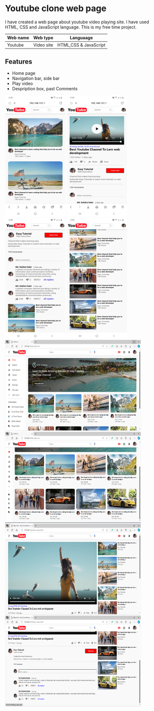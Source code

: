 # Youtube clone web page

I have created a web page about youtube video playing site. I have used HTML, CSS and JavaScript language.
This is my free time project.

| Web name | Web type | Languaage |
|-|-|-|
| Youtube | Video site | HTML,CSS & JavaScript |

## Features
- Home page
- Navigation bar, side bar
- Play video
- Despription box, past Comments

<img src ="https://github.com/fsRakib/YouTube/blob/main/assets/Screenshot_20240319-155931_Samsung%20Internet.jpg" width="200" height="400"> <img src ="https://github.com/fsRakib/YouTube/blob/main/assets/Screenshot_20240319-155950_Samsung%20Internet.jpg" width="200" height="400"> <img src ="https://github.com/fsRakib/YouTube/blob/main/assets/Screenshot_20240319-160004_Samsung%20Internet.jpg" width="200" height="400"> <img src="https://github.com/fsRakib/YouTube/blob/main/assets/Screenshot_20240319-160016_Samsung%20Internet.jpg" width="200" height="400"> <img src ="https://github.com/fsRakib/YouTube/blob/main/assets/1.png" width="450" height="300"> <img src ="https://github.com/fsRakib/YouTube/blob/main/assets/2.png" width="450" height="300"> <img src ="https://github.com/fsRakib/YouTube/blob/main/assets/3.png" width="450" height="300"> <img src ="https://github.com/fsRakib/YouTube/blob/main/assets/4.png" width="450" height="300">

